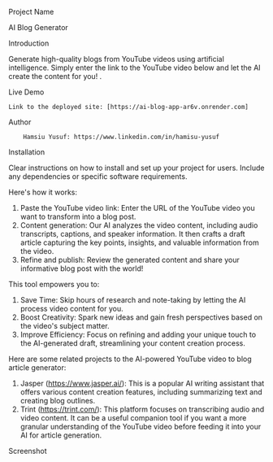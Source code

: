 Project Name

AI Blog Generator

Introduction

Generate high-quality blogs from YouTube videos using artificial intelligence. Simply enter the link to the YouTube video below and let the AI create the content for you! .

Live Demo

    Link to the deployed site: [https://ai-blog-app-ar6v.onrender.com] 

Author

        Hamsiu Yusuf: https://www.linkedin.com/in/hamisu-yusuf

Installation

Clear instructions on how to install and set up your project for users. Include any dependencies or specific software requirements.

Here's how it works:

   1. Paste the YouTube video link: Enter the URL of the YouTube video you want to transform into a blog post.
   2. Content generation: Our AI analyzes the video content, including audio transcripts, captions, and speaker information. It then crafts a draft article capturing the key points, insights, and valuable information from the video.
   3. Refine and publish: Review the generated content and share your informative blog post with the world!


This tool empowers you to:

   1. Save Time: Skip hours of research and note-taking by letting the AI process video content for you.
   2. Boost Creativity: Spark new ideas and gain fresh perspectives based on the video's subject matter.
   3. Improve Efficiency: Focus on refining and adding your unique touch to the AI-generated draft, streamlining your content creation process.

Here are some related projects to the AI-powered YouTube video to blog article generator:

   1. Jasper (https://www.jasper.ai/): This is a popular AI writing assistant that offers various content creation features, including summarizing text and creating blog outlines.
   2. Trint (https://trint.com/): This platform focuses on transcribing audio and video content. It can be a useful companion tool if you want a more granular understanding of the YouTube video before feeding it into your AI for article generation.



Screenshot

    